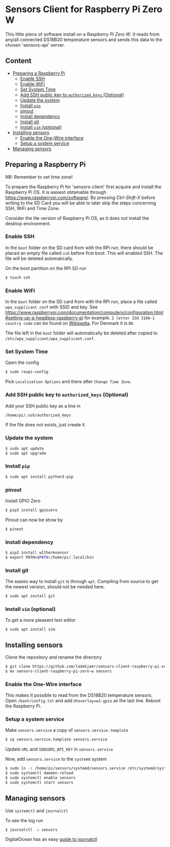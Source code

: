 # Sensors Client for Raspberry Pi Zero W

This little piece of software install on a *Raspberry Pi Zero W*. It reads from any/all connected DS18B20 temperature sensors and sends this data to the chosen 'sensors-api' server.

## Content
* [Preparing a Raspberry Pi](#preparing-a-raspberry-pi)
	* [Enable SSH](#enable-ssh)
	* [Enable WiFi](#enable-wifi)
	* [Set System Time](#set-system-time)
	* [Add SSH public key to `authorized_keys` (Optional)](#add-ssh-public-key-to-authorized_keys-optional)
	* [Update the system](#update-the-system)
	* [Install `pip`](#install-pip)
	* [pinout](#pinout)
	* [Install dependency](#install-dependency)
	* [Install git](#install-git)
	* [Install `vim` (optional)](#install-vim-optional)
* [Installing sensors](#installing-sensors)
	* [Enable the One-Wire interface](#enable-the-one-wire-interface)
	* [Setup a system service](#setup-a-system-service)
* [Managing sensors](#managing-sensors)

## Preparing a Raspberry Pi
NB: Remember to set time zone!

To prepare the Raspberry Pi for 'sensors-client' first acquire and install the Raspberry Pi OS. It is easiest obtainable through https://www.raspberrypi.com/software/. By pressing *Ctrl-Shift-X* before writing to the SD Card you will be able to later skip the steps concerning SSH, WiFi and Time Zone.

Consider the lite version of Raspberry Pi OS, as it does not install the desktop environment.

### Enable SSH
In the `boot` folder on the SD card from with the RPi run, there should be placed an empty file called `ssh` before first boot. This will enabled SSH. The file will be deleted automatically.

On the boot partition on the RPi SD run
```sh
$ touch ssh
```

### Enable WiFi
In the `boot` folder on the SD card from with the RPi run, place a file called `wpa_supplicant.conf` with SSID and key. See https://www.raspberrypi.com/documentation/computers/configuration.html#setting-up-a-headless-raspberry-pi for example. `2 letter ISO 3166-1 country code` can be found on [Wikipedia](https://en.wikipedia.org/wiki/List_of_ISO_3166_country_codes). For Denmark it is `DK`.

The file left in the `boot` folder will automatically be deleted after copied to `/etc/wpa_supplicant/wpa_supplicant.conf`.

### Set System Time
Open the config
```sh
$ sudo raspi-config
```
Pick `Localisation Options` and there after `Change Time Zone`.

### Add SSH public key to `authorized_keys` (Optional)
Add your SSH public key as a line in
```sh
/home/pi/.ssh/authorized_keys
```
If the file does not exists, just create it.

### Update the system
```sh
$ sudo apt update
$ sudo apt upgrade
```

### Install `pip`
```sh
$ sudo apt install python3-pip
```

### pinout
Install GPIO Zero
```sh
$ pip3 install gpiozero
```
Pinout can now be show by
```sh
$ pinout
```

### Install dependency
```sh
$ pip3 install w1thermsensor
$ export PATH=$PATH:/home/pi/.local/bin
```

### Install git
The easies way to install `git` is through `apt`. Compiling from source to get the newest version, should not be needed here.
```sh
$ sudo apt install git
```

### Install `vim` (optional)
To get a more pleasent text editor
```
$ sudo apt install vim
```

## Installing sensors
Clone the repository and rename the directory
```sh
$ git clone https://github.com/ladekjaer/sensors-client-raspberry-pi-zero-w.git
$ mv sensors-client-raspberry-pi-zero-w sensors
```

### Enable the One-Wire interface
This makes it possible to read from the DS18B20 temperature sensors. Open `/boot/config.txt` and add `dtoverlay=w1-gpio` as the last line. Reboot the Raspberry Pi.

### Setup a system service
Make `sensors.service` a copy of `sensors.service.template`
```sh
$ cp sensors.service.template sensors.service
```

Update `URL` and `SENSORS_API_KEY` in `sensors.service`

Now, add `sensors.service` to the `systemd` system
```sh
$ sudo ln -s /home/pi/sensors/systemd/sensors.service /etc/systemd/system/sensors.service
$ sudo systemctl daemon-reload
$ sudo systemctl enable sensors
$ sudo systemctl start sensors
```

## Managing sensors
Use `systemctl` and `journalctl`

To see the log run
```sh
$ journalctl -u sensors
```

DigitalOcean has an easy [guide to journalctl](https://www.digitalocean.com/community/tutorials/how-to-use-journalctl-to-view-and-manipulate-systemd-logs)